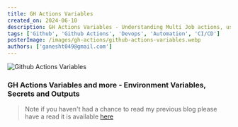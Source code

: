 ```yaml
---
title: GH Actions Variables
created_on: 2024-06-10
description: GH Actions Variables - Understanding Multi Job actions, using Secrets, Variables and Outputs
tags: ['Github', 'Github Actions', 'Devops', 'Automation', 'CI/CD']
posterImage: /images/gh-actions/github-actions-variables.webp
authors: ['ganesht049@gmail.com']
---
```


![Github Actions Variables](/images/gh-actions/github-actions-variables.webp)

### GH Actions Variables and more - Environment Variables, Secrets and Outputs

> Note if you haven't had a chance to read my previous blog please have a read
>  it is available [here](/blogs/gh_actions/introduction)
